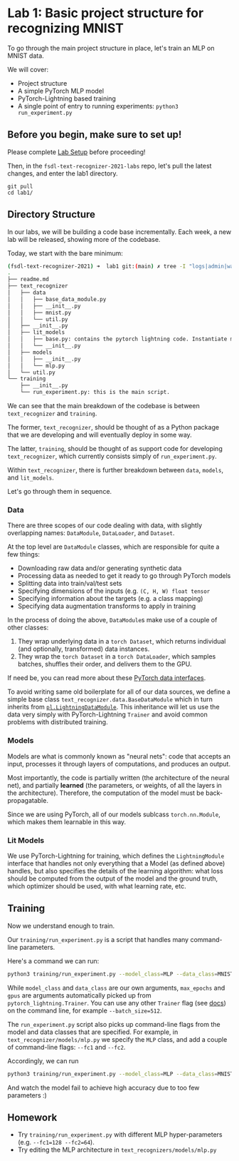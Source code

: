 # Lab 1: Basic project structure for recognizing MNIST

To go through the main project structure in place, let's train an MLP on MNIST data.

We will cover:

- Project structure
- A simple PyTorch MLP model
- PyTorch-Lightning based training
- A single point of entry to running experiments: `python3 run_experiment.py`

## Before you begin, make sure to set up!

Please complete [Lab Setup](/setup/readme.md) before proceeding!

Then, in the `fsdl-text-recognizer-2021-labs` repo, let's pull the latest changes, and enter the lab1 directory.

```
git pull
cd lab1/
```

## Directory Structure

In our labs, we will be building a code base incrementally.
Each week, a new lab will be released, showing more of the codebase.

Today, we start with the bare minimum:

```sh
(fsdl-text-recognizer-2021) ➜  lab1 git:(main) ✗ tree -I "logs|admin|wandb|__pycache__"
.
├── readme.md
├── text_recognizer
│   ├── data
│   │   ├── base_data_module.py
│   │   ├── __init__.py
│   │   ├── mnist.py
│   │   └── util.py
│   ├── __init__.py
│   ├── lit_models
│   │   ├── base.py: contains the pytorch lightning code. Instantiate model, and then train it. Contains Accuracy() and BaseLitModel.
│   │   └── __init__.py
│   ├── models
│   │   ├── __init__.py
│   │   └── mlp.py
│   └── util.py
└── training
    ├── __init__.py
    └── run_experiment.py: this is the main script.
```

We can see that the main breakdown of the codebase is between `text_recognizer` and `training`.

The former, `text_recognizer`, should be thought of as a Python package that we are developing and will eventually deploy in some way.

The latter, `training`, should be thought of as support code for developing `text_recognizer`, which currently consists simply of `run_experiment.py`.

Within `text_recognizer`, there is further breakdown between `data`, `models`, and `lit_models`.

Let's go through them in sequence.

### Data

There are three scopes of our code dealing with data, with slightly overlapping names: `DataModule`, `DataLoader`, and `Dataset`.

At the top level are `DataModule` classes, which are responsible for quite a few things:

- Downloading raw data and/or generating synthetic data
- Processing data as needed to get it ready to go through PyTorch models
- Splitting data into train/val/test sets
- Specifying dimensions of the inputs (e.g. `(C, H, W) float tensor`
- Specifying information about the targets (e.g. a class mapping)
- Specifying data augmentation transforms to apply in training

In the process of doing the above, `DataModule`s make use of a couple of other classes:

1. They wrap underlying data in a `torch Dataset`, which returns individual (and optionally, transformed) data instances.
2. They wrap the `torch Dataset` in a `torch DataLoader`, which samples batches, shuffles their order, and delivers them to the GPU.

If need be, you can read more about these [PyTorch data interfaces](https://pytorch.org/docs/stable/data.html).

To avoid writing same old boilerplate for all of our data sources, we define a simple base class `text_recognizer.data.BaseDataModule` which in turn inherits from [`pl.LightningDataModule`](https://pytorch-lightning.readthedocs.io/en/latest/extensions/datamodules.html).
This inheritance will let us use the data very simply with PyTorch-Lightning `Trainer` and avoid common problems with distributed training.

### Models

Models are what is commonly known as "neural nets": code that accepts an input, processes it through layers of computations, and produces an output.

Most importantly, the code is partially written (the architecture of the neural net), and partially **learned** (the parameters, or weights, of all the layers in the architecture).
Therefore, the computation of the model must be back-propagatable.

Since we are using PyTorch, all of our models sublcass `torch.nn.Module`, which makes them learnable in this way.

### Lit Models

We use PyTorch-Lightning for training, which defines the `LightningModule` interface that handles not only everything that a Model (as defined above) handles, but also specifies the details of the learning algorithm: what loss should be computed from the output of the model and the ground truth, which optimizer should be used, with what learning rate, etc.

## Training

Now we understand enough to train.

Our `training/run_experiment.py` is a script that handles many command-line parameters.

Here's a command we can run:

```sh
python3 training/run_experiment.py --model_class=MLP --data_class=MNIST --max_epochs=5 --gpus=1
```

While `model_class` and `data_class` are our own arguments, `max_epochs` and `gpus` are arguments automatically picked up from `pytorch_lightning.Trainer`.
You can use any other `Trainer` flag (see [docs](https://pytorch-lightning.readthedocs.io/en/latest/trainer.html#trainer-flags)) on the command line, for example `--batch_size=512`.

The `run_experiment.py` script also picks up command-line flags from the model and data classes that are specified.
For example, in `text_recognizer/models/mlp.py` we specify the `MLP` class, and add a couple of command-line flags: `--fc1` and `--fc2`.

Accordingly, we can run

```sh
python3 training/run_experiment.py --model_class=MLP --data_class=MNIST --max_epochs=5 --gpus=1 --fc1=4 --fc2=8
```

And watch the model fail to achieve high accuracy due to too few parameters :)

## Homework

- Try `training/run_experiment.py` with different MLP hyper-parameters (e.g. `--fc1=128 --fc2=64`).
- Try editing the MLP architecture in `text_recognizers/models/mlp.py`
